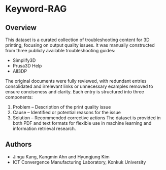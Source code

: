 # Keyword-RAG

## Overview
This dataset is a curated collection of troubleshooting content for 3D printing, focusing on output quality issues.
It was manually constructed from three publicly available troubleshooting guides:
- Simplify3D
- Prusa3D Help
- All3DP

The original documents were fully reviewed, with redundant entries consolidated and irrelevant links or unnecessary examples removed to ensure conciseness and clarity.
Each entry is structured into three components:
1. Problem – Description of the print quality issue
2. Cause – Identified or potential reasons for the issue
3. Solution – Recommended corrective actions
The dataset is provided in both PDF and text formats for flexible use in machine learning and information retrieval research.

## Authors
- Jingu Kang, Kangmin Ahn and Hyungjung Kim
- ICT Convergence Manufacturing Laboratory, Konkuk University
